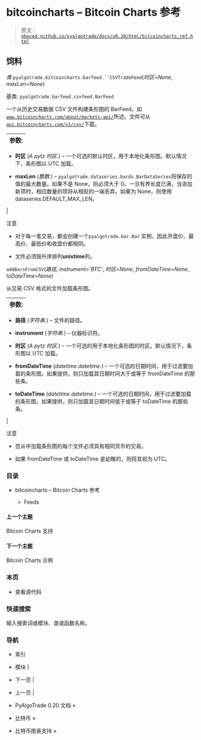# bitcoincharts – Bitcoin Charts 参考

> 原文：[`gbeced.github.io/pyalgotrade/docs/v0.20/html/bitcoincharts_ref.html`](https://gbeced.github.io/pyalgotrade/docs/v0.20/html/bitcoincharts_ref.html)

## 饲料

*类* `pyalgotrade.bitcoincharts.barfeed.``CSVTradeFeed`(*时区=None*, *maxLen=None*)

基类: `pyalgotrade.barfeed.csvfeed.BarFeed`

一个从历史交易数据 CSV 文件构建条形图的 BarFeed，如[`www.bitcoincharts.com/about/markets-api/`](http://www.bitcoincharts.com/about/markets-api/)所述。文件可从[`api.bitcoincharts.com/v1/csv/`](http://api.bitcoincharts.com/v1/csv/)下载。

| 参数: |
| --- |

+   **时区** (*A pytz 时区.*) – 一个可选的默认时区，用于本地化条形图。默认情况下，条形图以 UTC 加载。

+   **maxLen** (*整数.*) – `pyalgotrade.dataseries.bards.BarDataSeries`将保存的值的最大数量。如果不是 None，则必须大于 0。一旦有界长度已满，当添加新项时，相应数量的项将从相反的一端丢弃。如果为 None，则使用 dataseries.DEFAULT_MAX_LEN。

|

注意

+   对于每一笔交易，都会创建一个`pyalgotrade.bar.Bar` 实例，因此开盘价、最高价、最低价和收盘价都相同。

+   文件必须按升序排列**unixtime**列。

`addBarsFromCSV`(*路径*, *instrument='BTC'*, *时区=None*, *fromDateTime=None*, *toDateTime=None*)

从交易 CSV 格式的文件加载条形图。

| 参数: |
| --- |

+   **路径** (*字符串.*) – 文件的路径。

+   **instrument** (*字符串.*) – 仪器标识符。

+   **时区** (*A pytz 时区.*) – 一个可选的用于本地化条形图的时区。默认情况下，条形图以 UTC 加载。

+   **fromDateTime** (*datetime.datetime.*) – 一个可选的日期时间，用于过滤要加载的条形图。如果提供，则只加载其日期时间大于或等于 fromDateTime 的那些条。

+   **toDateTime** (*datetime.datetime.*) – 一个可选的日期时间，用于过滤要加载的条形图。如果提供，则只加载其日期时间低于或等于 toDateTime 的那些条。

|

注意

+   您从中加载条形图的每个文件必须具有相同货币的交易。

+   如果 fromDateTime 或 toDateTime 是幼稚的，则将其视为 UTC。

### 目录

+   bitcoincharts – Bitcoin Charts 参考

    +   Feeds

#### 上一个主题

Bitcoin Charts 支持

#### 下一个主题

Bitcoin Charts 示例

### 本页

+   查看源代码

### 快速搜索

输入搜索词或模块、类或函数名称。

### 导航

+   索引

+   模块 |

+   下一页 |

+   上一页 |

+   PyAlgoTrade 0.20 文档 »

+   比特币 »

+   比特币图表支持 »
